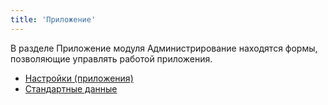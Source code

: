 ```yaml
---
title: 'Приложение'
---
```


В разделе Приложение модуля Администрирование находятся формы, позволяющие управлять работой приложения.

- [Настройки (приложения)](settings.md)
- [Стандартные данные](standard.md)

